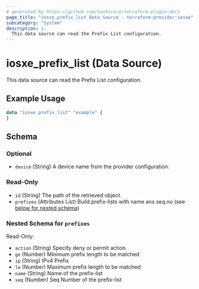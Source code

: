 ```yaml
---
# generated by https://github.com/hashicorp/terraform-plugin-docs
page_title: "iosxe_prefix_list Data Source - terraform-provider-iosxe"
subcategory: "System"
description: |-
  This data source can read the Prefix List configuration.
---
```


# iosxe_prefix_list (Data Source)

This data source can read the Prefix List configuration.

## Example Usage

```terraform
data "iosxe_prefix_list" "example" {
}
```

<!-- schema generated by tfplugindocs -->
## Schema

### Optional

- `device` (String) A device name from the provider configuration.

### Read-Only

- `id` (String) The path of the retrieved object.
- `prefixes` (Attributes List) Build prefix-lists with name ans seq.no (see [below for nested schema](#nestedatt--prefixes))

<a id="nestedatt--prefixes"></a>
### Nested Schema for `prefixes`

Read-Only:

- `action` (String) Specify deny or permit action
- `ge` (Number) Minimum prefix length to be matched
- `ip` (String) IPv4 Prefix
- `le` (Number) Maximum prefix length to be matched
- `name` (String) Name of the prefix-list
- `seq` (Number) Seq Number of the prefix-list


